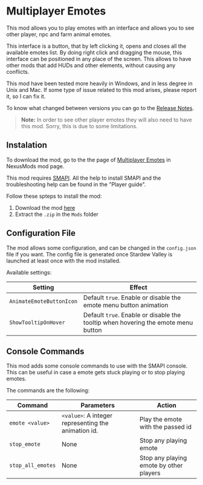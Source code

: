 
# Multiplayer Emotes

This mod allows you to play emotes with an interface and allows you to see other player, npc and farm animal emotes.

This interface is a button, that by left clicking it, opens and closes all the available emotes list. By doing right click and dragging the mouse, this interface can be positioned in any place of the screen. This allows to have other mods that add HUDs and other elements, without causing any conflicts.

This mod have been tested more heavily in Windows, and in less degree in Unix and Mac.
If some type of issue related to this mod arises, please report it, so I can fix it.

To know what changed between versions you can go to the [Release Notes](https://github.com/FerMod/StardewMods/tree/master/MultiplayerEmotes/release-notes.md).

>**Note:** In order to see other player emotes they will also need to have this mod. Sorry, this is due to some limitations.

## Instalation

To download the mod, go to the the page of [Multiplayer Emotes](https://www.nexusmods.com/stardewvalley/mods/2347) in NexusMods mod page.

This mod requires [SMAPI](https://smapi.io/). All the help to install SMAPI and the troubleshooting help can be found in the "Player guide".

Follow these spteps to install the mod:
1. Download the mod [here](https://www.nexusmods.com/stardewvalley/mods/2347)
2. Extract the `.zip` in the `Mods` folder

## Configuration File
The mod allows  some configuration, and can be changed in the `config.json` file if you want. 
The config file is generated once Stardew Valley is launched at least once with the mod installed.

Available settings:

| Setting                     | Effect
| --------------------------- | ----------------------------------------------------------------------------------
| `AnimateEmoteButtonIcon`    | Default `true`. Enable or disable the emote menu button animation
| `ShowTooltipOnHover`        | Default `true`. Enable or disable the tooltip when hovering the emote menu button

## Console Commands
This mod adds some console commands to use with the SMAPI console. This can be useful in case a emote gets stuck playing or to stop playing emotes.

The commands are the following:
  
| Command 				| Parameters 							              | Action
| --------------------- | --------------------------------------------------- | ----------------------------------------
| `emote <value>`		| `<value>`: A integer representing the animation id. | Play the emote with the passed id
| `stop_emote` 		    | None				                                  | Stop any playing emote
| `stop_all_emotes` 	| None		                                          | Stop any playing emote by other players
